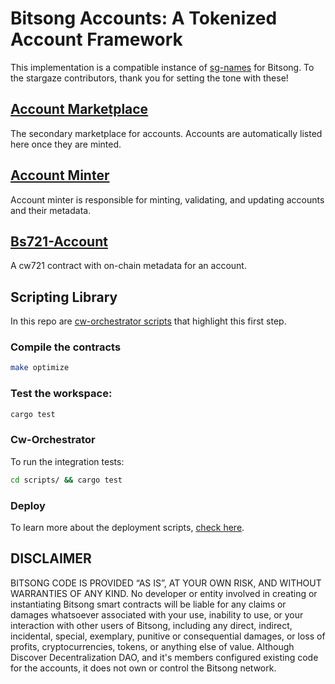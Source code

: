 # Bitsong Accounts: A Tokenized Account Framework

This implementation is a compatible instance of [sg-names](https://github.com/public-awesome/names) for Bitsong. To the stargaze contributors, thank you for setting the tone with these!
<!-- ##  [API Docs](./API.md) -->
 
 
## [Account Marketplace](./contracts/bs721-account-marketplace/README.md)
The secondary marketplace for accounts. Accounts are automatically listed here once they are minted.

## [Account Minter](./contracts/bs721-account-minter/README.md)
Account minter is responsible for minting, validating, and updating accounts and their metadata.

## [Bs721-Account](./contracts/bs721-account/README.md)
A cw721 contract with on-chain metadata for an account.

## Scripting Library
In this repo are [cw-orchestrator scripts](../../scripts/src/bin/manual_deploy.rs) that highlight this first step.

### Compile the contracts 
```sh
make optimize
```
### Test the workspace: 
```sh
cargo test
```
### Cw-Orchestrator
To run the integration tests:
```sh 
cd scripts/ && cargo test
```
### Deploy 
To learn more about the deployment scripts, [check here](./scripts/README).

## DISCLAIMER

BITSONG CODE IS PROVIDED “AS IS”, AT YOUR OWN RISK, AND WITHOUT WARRANTIES OF ANY KIND. No developer or entity involved in creating or instantiating Bitsong smart contracts will be liable for any claims or damages whatsoever associated with your use, inability to use, or your interaction with other users of Bitsong, including any direct, indirect, incidental, special, exemplary, punitive or consequential damages, or loss of profits, cryptocurrencies, tokens, or anything else of value. Although Discover Decentralization DAO, and it's members configured existing code for the accounts, it does not own or control the Bitsong network.

